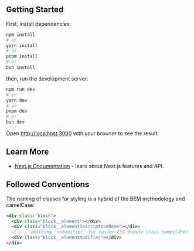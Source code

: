 ## Getting Started

First, install dependencies:
```bash
npm install
# or
yarn install
# or
pnpm install
# or
bun install
```
then, run the development server:

```bash
npm run dev
# or
yarn dev
# or
pnpm dev
# or
bun dev
```

Open [http://localhost:3000](http://localhost:3000) with your browser to see the result.

## Learn More

- [Next.js Documentation](https://nextjs.org/docs) - learn about Next.js features and API.

## Followed Conventions

The naming of classes for styling is a hybrid of the BEM methodology and camelCase:

```html
<div class="block">
  <div class="block__element"></div>
  <div class="block__elementDescriptiveName"></div>
  <!-- 👇"omitting '--modifier' for easier CSS module class names(when used)."-->
  <div class="block__elementModifier"></div>
</div>
```
